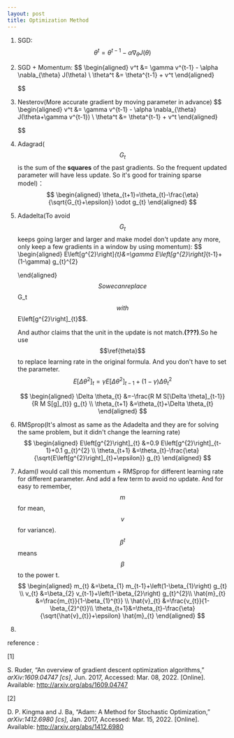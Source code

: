 ```yaml
---
layout: post
title: Optimization Method
---
```


1. SGD:
   $$
   \begin{equation}
   \theta^t = \theta^{t-1} - \alpha \nabla_{\theta} J(\theta) 
   \end{equation}
   $$
   
2. SGD + Momentum:
   $$
   \begin{aligned}
   v^t &= \gamma v^{t-1} - \alpha \nabla_{\theta} J(\theta) \\
   \theta^t &= \theta^{t-1} + v^t
   \end{aligned}
   
   $$
   
3. Nesterov(More accurate gradient by moving parameter in advance)
   $$
   \begin{aligned}
   v^t &= \gamma v^{t-1} - \alpha \nabla_{\theta} J(\theta+\gamma v^{t-1}) \\
   \theta^t &= \theta^{t-1} + v^t
   \end{aligned}
   
   $$
   
4. Adagrad($$G_t$$ is the sum of the **squares** of  the past gradients. So the frequent updated parameter will have less update.  So it's good for training sparse model)：
   $$
   \begin{aligned}
   \theta_{t+1}=\theta_{t}-\frac{\eta}{\sqrt{G_{t}+\epsilon}} \odot g_{t}
   \end{aligned}
   $$
   
5. Adadelta(To avoid $$G_t$$ keeps going larger and larger and make model don't update any more, only keep a few gradients in a window by using momentum):
   $$
   \begin{aligned}
   E\left[g^{2}\right]_{t}&=\gamma E\left[g^{2}\right]_{t-1}+(1-\gamma) g_{t}^{2}
   
   \end{aligned}
   $$
   So we can replace $$G_t$$ with $$E\left[g^{2}\right]_{t}$$.
   
   And author claims that the unit in the update is not match.**(???)**.So  he use $$\ref{theta}$$ to replace learning rate in the original formula. And you don't have to set the parameter.
   $$
   \begin{equation}
   \label{theta}
   E\left[\Delta \theta^{2}\right]_{t}=\gamma E\left[\Delta \theta^{2}\right]_{t-1}+(1-\gamma) \Delta \theta_{t}^{2}
   \end{equation}
   $$
   
   $$
   \begin{aligned}
   \Delta \theta_{t} &=-\frac{R M S[\Delta \theta]_{t-1}}{R M S[g]_{t}} g_{t} \\
   \theta_{t+1} &=\theta_{t}+\Delta \theta_{t}
   \end{aligned}
   $$
   
   
   
6. RMSprop(It's almost as same as the Adadelta and they are for solving the same problem, but it didn't change the learning rate)
   $$
   \begin{aligned}
   E\left[g^{2}\right]_{t} &=0.9 E\left[g^{2}\right]_{t-1}+0.1 g_{t}^{2} \\
   \theta_{t+1} &=\theta_{t}-\frac{\eta}{\sqrt{E\left[g^{2}\right]_{t}+\epsilon}} g_{t}
   \end{aligned}
   $$
   
7. Adam(I would call this momentum +  RMSprop for different learning rate for different parameter. And add a few term to avoid no update. And for easy to remember, $$m$$ for mean, $$v$$ for variance).$$\beta ^t $$means $$\beta$$ to the power t.
   $$
   \begin{aligned}
   m_{t} &=\beta_{1} m_{t-1}+\left(1-\beta_{1}\right) g_{t} \\
   v_{t} &=\beta_{2} v_{t-1}+\left(1-\beta_{2}\right) g_{t}^{2}\\
   \hat{m}_{t} &=\frac{m_{t}}{1-\beta_{1}^{t}} \\
   \hat{v}_{t} &=\frac{v_{t}}{1-\beta_{2}^{t}}\\
   \theta_{t+1}&=\theta_{t}-\frac{\eta}{\sqrt{\hat{v}_{t}}+\epsilon} \hat{m}_{t}
   \end{aligned}
   $$

8. 

reference :

[1]

S. Ruder, “An overview of gradient descent optimization algorithms,” *arXiv:1609.04747 [cs]*, Jun. 2017, Accessed: Mar. 08, 2022. [Online]. Available: http://arxiv.org/abs/1609.04747

[2]

D. P. Kingma and J. Ba, “Adam: A Method for Stochastic Optimization,” *arXiv:1412.6980 [cs]*, Jan. 2017, Accessed: Mar. 15, 2022. [Online]. Available: http://arxiv.org/abs/1412.6980
